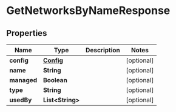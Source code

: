 

# GetNetworksByNameResponse

## Properties

Name | Type | Description | Notes
------------ | ------------- | ------------- | -------------
**config** | [**Config**](Config.md) |  |  [optional]
**name** | **String** |  |  [optional]
**managed** | **Boolean** |  |  [optional]
**type** | **String** |  |  [optional]
**usedBy** | **List&lt;String&gt;** |  |  [optional]



